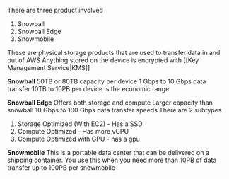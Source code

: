 There are three product involved
1) Snowball 
2) Snowball Edge 
3) Snowmobile 

These are physical storage products that are used to transfer data in and out of AWS
Anything stored on the device is encrypted with [[Key Management Service|KMS]]

**Snowball**
50TB or 80TB capacity per device
1 Gbps to 10 Gbps data transfer
10TB to 10PB per device is the economic range

**Snowball Edge**
Offers both storage and compute
Larger capacity than snowball
10 Gbps to 100 Gbps data transfer speeds
There are 2 subtypes
1) Storage Optimized (With EC2) - Has a SSD
2) Compute Optimized - Has more vCPU 
3) Compute Optimized with GPU - has a gpu

**Snowmobile**
This is a portable data center that can be delivered on a shipping container.
You use this when you need more than 10PB of data transfer
up to 100PB per snowmobile
